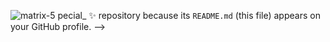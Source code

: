 <!-- **ramees777/ramees777** is a ✨ _special_ ✨ repository because its `README.md` (this file) appears on your GitHub profile. -->
![matrix-5](https://user-images.githubusercontent.com/77093090/153583650-4c947555-5a4a-4bef-acbd-e6b5d0f67dee.gif)
pecial_ ✨ repository because its `README.md` (this file) appears on your GitHub profile. -->
<!-- **ramees777/ramees777** is a ✨ _s![Banner](https://user-images.githubusercontent.com/77093090/156116376-4022dfd2-ef0d-42f9-89d0-838713e95fdf.jpg)

Here are some ideas to get you started:

- 🔭 I’m currently working on Djnago Tenants
- 🌱 I’m currently learning Python,Typescript,Node,Express
- 👯 I’m looking to collaborate on Django developement
- 🤔 I’m looking for help with Job
- 💬 Ask me about bulding multi tenant applications
- 📫 How to reach me: mohammedrameesparakkkal@gmail.com
- 😄 Pronouns: He/Him
- ⚡ Fun fact: Just keep coding day and night

![any](https://github.com/ramees777/docsium-bot/blob/main/lib/template.svg)
